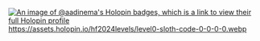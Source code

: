 [![An image of @aadinema's Holopin badges, which is a link to view their full Holopin profile](https://holopin.me/aadinema)](https://holopin.io/@aadinema)
https://assets.holopin.io/hf2024levels/level0-sloth-code-0-0-0-0.webp
